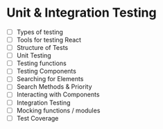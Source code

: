 # Unit & Integration Testing

- [ ] Types of testing
- [ ] Tools for testing React
- [ ] Structure of Tests
- [ ] Unit Testing
- [ ] Testing functions
- [ ] Testing Components
- [ ] Searching for Elements
- [ ] Search Methods & Priority
- [ ] Interacting with Components
- [ ] Integration Testing
- [ ] Mocking functions / modules
- [ ] Test Coverage
